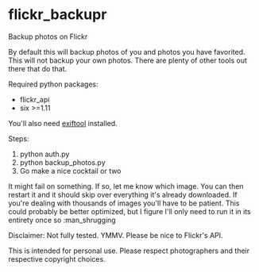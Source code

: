 # flickr_backupr
Backup photos on Flickr

By default this will backup photos of you and photos you have favorited.
This will not backup your own photos. There are plenty of other tools out 
there that do that.

Required python packages:
* flickr_api
* six >=1.11

You'll also need [exiftool](https://www.sno.phy.queensu.ca/~phil/exiftool/) installed.

Steps:
1. python auth.py
1. python backup_photos.py
1. Go make a nice cocktail or two

It might fail on something. If so, let me know which image. 
You can then restart it and it should skip over everything 
it's already downloaded. If you're dealing with thousands of images
you'll have to be patient. This could probably be better optimized, but
I figure I'll only need to run it in its entirety once so :man_shrugging

Disclaimer: Not fully tested. YMMV. Please be nice to Flickr's API.

This is intended for personal use. Please respect photographers and their 
respective copyright choices.

